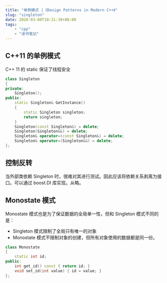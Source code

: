 ```yaml
---
title: "单例模式 |《Design Patterns in Modern C++》"
slug: "singleton"
date: 2020-03-08T10:31:39+08:00
tags:
    - "cpp"
    - "读书笔记"
---
```


## C++11 的单例模式

C++ 11 的 static 保证了线程安全

```cpp
class Singleton
{
private:
    Singleton();
public:
    static Singleton& GetInstance()
    {
        static Singleton singleton;
        return singleton;
    }
    Singleton(const Singleton&) = delete;
    Singleton(Singleton&&) = delete;
    Singleton& operator=(const Singleton&) = delete;
    Singleton& operator=(Singleton&&) = delete;
};
```

## 控制反转

当外部类依赖 Singleton 时，很难对其进行测试。因此应该将依赖关系剥离为接口。可以通过 boost.DI 库实现。从略。

## Monostate 模式

Monostate 模式也是为了保证数据的全局单一性，但和 Singleton 模式不同的是：

- Singleton 模式限制了全局只有唯一的对象
- Monostate 模式不限制对象的创建，但所有对象使用的数据都是同一份。

```cpp
class Monostate
{
    static int id;
public:
    int get_id() const { return id; }
    void set_id(int value) { id = value; }
};
```
